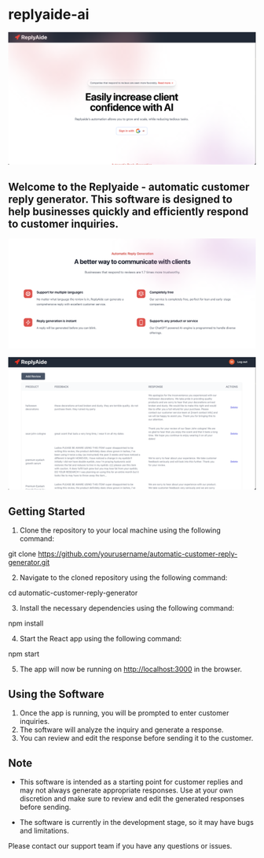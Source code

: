 # replyaide-ai

![alt_text](images/image1.png "image_tooltip")

## Welcome to the Replyaide - automatic customer reply generator. This software is designed to help businesses quickly and efficiently respond to customer inquiries.

![alt_text](images/image2.png "image_tooltip")

![alt_text](images/image3.png "image_tooltip")

## Getting Started

1. Clone the repository to your local machine using the following command:

git clone https://github.com/yourusername/automatic-customer-reply-generator.git

2. Navigate to the cloned repository using the following command:

cd automatic-customer-reply-generator

3. Install the necessary dependencies using the following command:

npm install

4. Start the React app using the following command:

npm start

5. The app will now be running on [http://localhost:3000](http://localhost:3000) in the browser.

## Using the Software

1. Once the app is running, you will be prompted to enter customer inquiries.
2. The software will analyze the inquiry and generate a response.
3. You can review and edit the response before sending it to the customer.

## Note
- This software is intended as a starting point for customer replies and may not always generate appropriate responses. Use at your own discretion and make sure to review and edit the generated responses before sending.

- The software is currently in the development stage, so it may have bugs and limitations.

Please contact our support team if you have any questions or issues.




